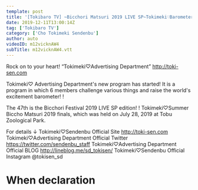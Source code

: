 ```yaml
---
template: post
title: '[Tokibaro TV] ~Bicchori Matsuri 2019 LIVE SP~Tokimeki♡Barometer Rise TV ep 47'
date: 2019-12-11T13:00:14Z
tag: ['Tokibaro TV']
category: ['Cho Tokimeki Sendenbu']
author: auto 
videoID: m12vicknAW4
subTitle: m12vicknAW4.vtt
---
```

Rock on to your heart! “Tokimeki♡Advertising Department” http://toki-sen.com

Tokimeki♡ Advertising Department's new program has started! It is a program in which 6 members challenge various things and raise the world's excitement barometer! !

The 47th is the Bicchori Festival 2019 LIVE SP edition! !
Tokimeki♡Summer Biccho Matsuri 2019 finals, which was held on July 28, 2019 at Tobu Zoological Park.

For details ↓
Tokimeki♡Sendenbu Official Site
http://toki-sen.com
Tokimeki♡Advertising Department Official Twitter
https://twitter.com/sendenbu_staff
Tokimeki♡Advertising Department Official BLOG
http://lineblog.me/sd_tokisen/
Tokimeki♡Sendenbu Official
Instagram @tokisen_sd

# When declaration